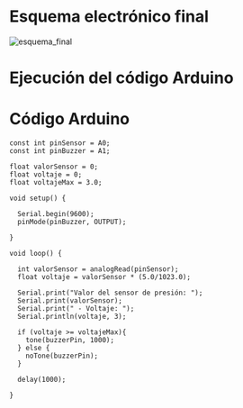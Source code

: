 # Esquema electrónico final
![esquema_final](https://github.com/leomachiavello/FundBio2024-2/blob/main/Im%C3%A1genes/esquema_final_entregable_6.png?raw=true)
# Ejecución del código Arduino

# Código Arduino
```
const int pinSensor = A0;
const int pinBuzzer = A1;

float valorSensor = 0;
float voltaje = 0;
float voltajeMax = 3.0;

void setup() {

  Serial.begin(9600);
  pinMode(pinBuzzer, OUTPUT);

}

void loop() {

  int valorSensor = analogRead(pinSensor);
  float voltaje = valorSensor * (5.0/1023.0);
  
  Serial.print("Valor del sensor de presión: ");
  Serial.print(valorSensor);
  Serial.print(" - Voltaje: ");
  Serial.println(voltaje, 3);

  if (voltaje >= voltajeMax){
    tone(buzzerPin, 1000);
  } else {
    noTone(buzzerPin);
  }

  delay(1000);

}
```
